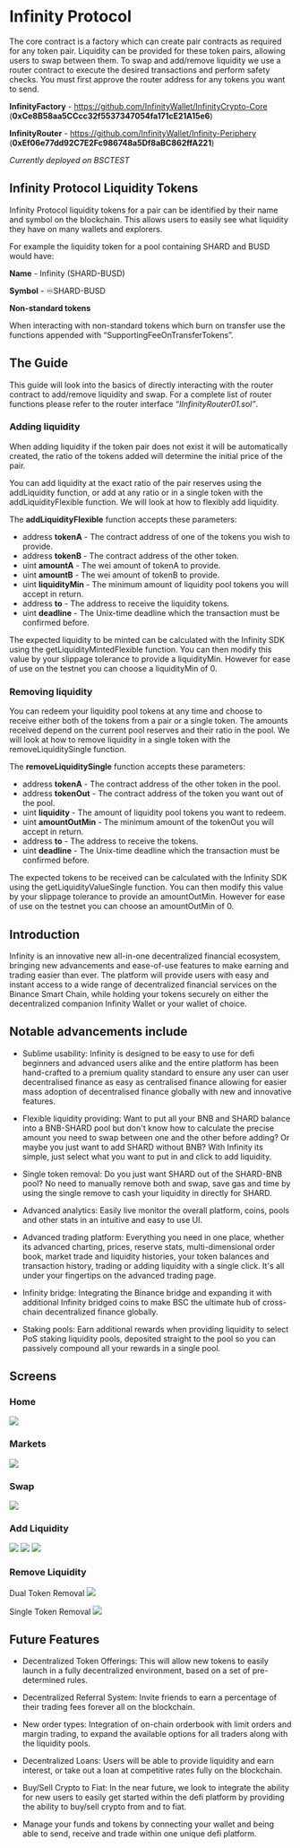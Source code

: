 # Infinity Protocol

The core contract is a factory which can create pair contracts as required for any token pair. Liquidity can be provided for these token pairs, allowing users to swap between them. To swap and add/remove liquidity we use a router contract to execute the desired transactions and perform safety checks. You must first approve the router address for any tokens you want to send.

**InfinityFactory** - https://github.com/InfinityWallet/InfinityCrypto-Core  (**0xCe8B58aa5CCcc32f5537347054fa171cE21A15e6**)

**InfinityRouter** - https://github.com/InfinityWallet/Infinity-Periphery  (**0xEf06e77dd92C7E2Fc986748a5Df8aBC862ffA221**)

*Currently deployed on BSCTEST*



## Infinity Protocol Liquidity Tokens

Infinity Protocol liquidity tokens for a pair can be identified by their name and symbol on the blockchain. This allows users to easily see what liquidity they have on many wallets and explorers.

For example the liquidity token for a pool containing SHARD and BUSD would have:

**Name** - Infinity (SHARD-BUSD)

**Symbol** - ♾️SHARD-BUSD



**Non-standard tokens**

When interacting with non-standard tokens which burn on transfer use the functions appended with “SupportingFeeOnTransferTokens”.



## The Guide
This guide will look into the basics of directly interacting with the router contract to add/remove liquidity and swap. For a complete list of router functions please refer to the router interface *“IInfinityRouter01.sol”*.


### Adding liquidity
When adding liquidity if the token pair does not exist it will be automatically created, the ratio of the tokens added will determine the initial price of the pair.

You can add liquidity at the exact ratio of the pair reserves using the addLiquidity function, or add at any ratio or in a single token with the addLiquidityFlexible function. We will look at how to flexibly add liquidity.

The **addLiquidityFlexible** function accepts these parameters:

- address **tokenA** - The contract address of one of the tokens you wish to provide.
- address **tokenB** - The contract address of the other token.
- uint **amountA** - The wei amount of tokenA to provide.
- uint **amountB** - The wei amount of tokenB to provide.
- uint **liquidityMin** - The minimum amount of liquidity pool tokens you will accept in return.
- address **to** - The address to receive the liquidity tokens.
- uint **deadline** - The Unix-time deadline which the transaction must be confirmed before.


The expected liquidity to be minted can be calculated with the Infinity SDK using the getLiquidityMintedFlexible function. You can then modify this value by your slippage tolerance to provide a liquidityMin. However for ease of use on the testnet you can choose a liquidityMin of 0.


### Removing liquidity
You can redeem your liquidity pool tokens at any time and choose to receive either both of the tokens from a pair or a single token. The amounts received depend on the current pool reserves and their ratio in the pool. We will look at how to remove liquidity in a single token with the removeLiquiditySingle function.

The **removeLiquiditySingle** function accepts these parameters:

- address **tokenA** - The contract address of the other token in the pool.
- address **tokenOut** - The contract address of the token you want out of the pool.
- uint **liquidity** - The amount of liquidity pool tokens you want to redeem.
- uint **amountOutMin** - The minimum amount of the tokenOut you will accept in return.
- address **to** - The address to receive the tokens.
- uint **deadline** - The Unix-time deadline which the transaction must be confirmed before.

The expected tokens to be received can be calculated with the Infinity SDK using the getLiquidityValueSingle function. You can then modify this value by your slippage tolerance to provide an amountOutMin. However for ease of use on the testnet you can choose an amountOutMin of 0.



## Introduction
Infinity is an innovative new all-in-one decentralized financial ecosystem, bringing new advancements and ease-of-use features to make earning and trading easier than ever. The platform will provide users with easy and instant access to a wide range of decentralized financial services on the Binance Smart Chain, while holding your tokens securely on either the decentralized companion Infinity Wallet or your wallet of choice.

## Notable advancements include
- Sublime usability: Infinity is designed to be easy to use for defi beginners and advanced users alike and the entire platform has been hand-crafted to a premium quality standard to ensure any user can user decentralised finance as easy as centralised finance allowing for easier mass adoption of decentralised finance globally with new and innovative features.

- Flexible liquidity providing: Want to put all your BNB and SHARD balance into a BNB-SHARD pool but don't know how to calculate the precise amount you need to swap between one and the other before adding? Or maybe you just want to add SHARD without BNB? With Infinity its simple, just select what you want to put in and click to add liquidity.

- Single token removal: Do you just want SHARD out of the SHARD-BNB pool? No need to manually remove both and swap, save gas and time by using the single remove to cash your liquidity in directly for SHARD.

- Advanced analytics: Easily live monitor the overall platform, coins, pools and other stats in an intuitive and easy to use UI.

- Advanced trading platform: Everything you need in one place, whether its advanced charting, prices, reserve stats, multi-dimensional order book, market trade and liquidity histories, your token balances and transaction history, trading or adding liquidity with a single click. It's all under your fingertips on the advanced trading page.

- Infinity bridge: Integrating the Binance bridge and expanding it with additional Infinity bridged coins to make BSC the ultimate hub of cross-chain decentralized finance globally.

- Staking pools: Earn additional rewards when providing liquidity to select PoS staking liquidity pools, deposited straight to the pool so you can passively compound all your rewards in a single pool.


## Screens

### Home
![](https://i.gyazo.com/2da361a82932057ce31de339304ddbce.png)

### Markets
![](https://i.gyazo.com/32edcbc06329b469ededcfa6bda39f9e.png)

### Swap
![](https://i.gyazo.com/8ee00df114a9c2743919267051223335.png)

### Add Liquidity
![](https://i.gyazo.com/a2fff6e76d704b12d373b7995fb1d12d.png)
![](https://i.gyazo.com/1f266356a94c8086a98275d0acf61dcf.png)
![](https://i.gyazo.com/61adec14a59ab9a6c72f157acb5dd80d.png)

### Remove Liquidity

Dual Token Removal
![](https://i.gyazo.com/dd0f5c788d78dcefba002d989f926594.png)

Single Token Removal
![](https://i.gyazo.com/ea4418b37e68eff5cc57e950bef29d2d.png)



## Future Features

- Decentralized Token Offerings: This will allow new tokens to easily launch in a fully decentralized environment, based on a set of pre-determined rules.

- Decentralized Referral System: Invite friends to earn a percentage of their trading fees forever all on the blockchain.

- New order types: Integration of on-chain orderbook with limit orders and margin trading, to expand the available options for all traders along with the liquidity pools.

- Decentralized Loans: Users will be able to provide liquidity and earn interest, or take out a loan at competitive rates fully on the blockchain.

- Buy/Sell Crypto to Fiat: In the near future, we look to integrate the ability for new users to easily get started within the defi platform by providing the ability to buy/sell crypto from and to fiat.

- Manage your funds and tokens by connecting your wallet and being able to send, receive and trade within one unique defi platform.
